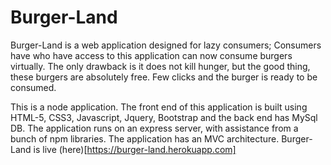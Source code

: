 # Burger-Land
Burger-Land is a web application designed for lazy consumers; Consumers have who have access to this application can now consume burgers virtually. The only drawback is it does not kill hunger, but the good thing, these burgers are absolutely free. Few clicks and the burger is ready to be consumed.

This is a node application. The front end of this application is built using HTML-5, CSS3, Javascript, Jquery, Bootstrap and the back end has MySql DB. The application runs on an express server, with assistance from a bunch of npm libraries. The application has an MVC architecture. Burger-Land is live (here)[https://burger-land.herokuapp.com]
